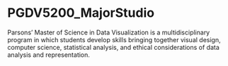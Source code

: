 # PGDV5200_MajorStudio
Parsons’ Master of Science in Data Visualization is a multidisciplinary program in which students develop skills bringing together visual design, computer science, statistical analysis, and ethical considerations of data analysis and representation. 
